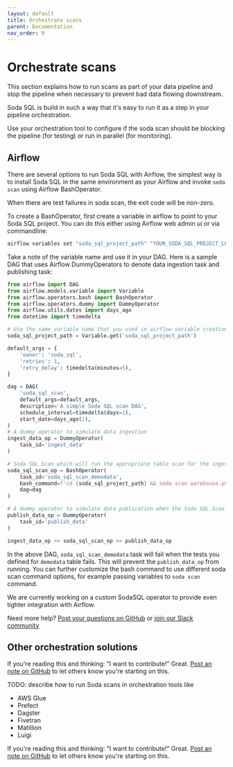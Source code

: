 ```yaml
---
layout: default
title: Orchestrate scans
parent: Documentation
nav_order: 9
---
```


# Orchestrate scans

This section explains how to run scans as part of your data pipeline and
stop the pipeline when necessary to prevent bad data flowing downstream.

Soda SQL is build in such a way that it's easy to run it as a step in your
pipeline orchestration.

Use your orchestration tool to configure if the soda scan should be blocking the pipeline
(for testing) or run in parallel (for monitoring).

## Airflow

There are several options to run Soda SQL with Airflow, the simplest way is to
install Soda SQL in the same environment as your Airflow and invoke `soda scan`
using Airflow BashOperator.

When there are test failures in soda scan, the exit code will be non-zero.

To create a BashOperator, first create a variable in airflow to point to your
Soda SQL project. You can do this either using Airflow web admin ui or via
commandline:

```bash
airflow variables set "soda_sql_project_path" "YOUR_SODA_SQL_PROJECT_LOCATION"
```

Take a note of the variable name and use it in your DAG. Here is a sample DAG
that uses Airflow DummyOperators to denote data ingestion task and publishing
task:

```python
from airflow import DAG
from airflow.models.variable import Variable
from airflow.operators.bash import BashOperator
from airflow.operators.dummy import DummyOperator
from airflow.utils.dates import days_ago
from datetime import timedelta

# Use the same variable name that you used in airflow variable creation
soda_sql_project_path = Variable.get('soda_sql_project_path')

default_args = {
    'owner': 'soda_sql',
    'retries': 1,
    'retry_delay': timedelta(minutes=5),
}

dag = DAG(
    'soda_sql_scan',
    default_args=default_args,
    description='A simple Soda SQL scan DAG',
    schedule_interval=timedelta(days=1),
    start_date=days_ago(1),
)
# A dummy operator to simulate data ingestion
ingest_data_op = DummyOperator(
    task_id='ingest_data'
)

# Soda SQL Scan which will run the appropriate table scan for the ingestion
soda_sql_scan_op = BashOperator(
    task_id='soda_sql_scan_demodata',
    bash_command=f'cd {soda_sql_project_path} && soda scan warehouse.yml tables/demodata.yml',
    dag=dag
)

# A dummy operator to simulate data publication when the Soda SQL Scan task is successful
publish_data_op = DummyOperator(
    task_id='publish_data'
)

ingest_data_op >> soda_sql_scan_op >> publish_data_op

```

In the above DAG, `soda_sql_scan_demodata` task will fail when the tests you
defined for `demodata` table fails. This will prevent the `publish_data_op` from
running. You can further customize the bash command to use different soda scan command
options, for example passing variables to `soda scan` command.

We are currently working on a custom SodaSQL operator to provide even tighter
integration with Airflow.

Need more help? [Post your questions on GitHub](https://github.com/sodadata/soda-sql/discussions/new)
or [join our Slack community](https://join.slack.com/t/soda-community/shared_invite/zt-m77gajo1-nXJF7JtbbRht2zwaiLb9pg)

## Other orchestration solutions

If you're reading this and thinking: "I want to contribute!" Great.
[Post an note on GitHub](https://github.com/sodadata/soda-sql/discussions/new?title=Contributing%20Airflow) to let
others know you're starting on this.

TODO: describe how to run Soda scans in orchestration tools like

* AWS Glue
* Prefect
* Dagster
* Fivetran
* Matillion
* Luigi

If you're reading this and thinking: "I want to contribute!" Great.
[Post an note on GitHub](https://github.com/sodadata/soda-sql/discussions/new) to let others know
you're starting on this.
